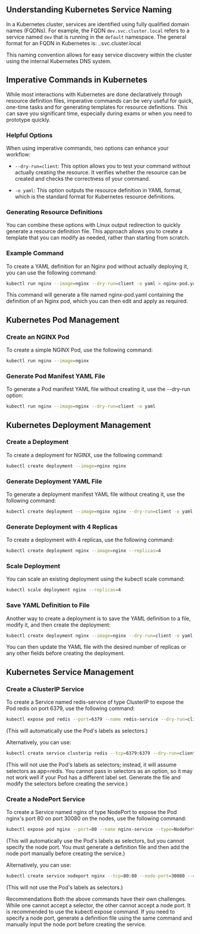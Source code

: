 ## Understanding Kubernetes Service Naming

In a Kubernetes cluster, services are identified using fully qualified domain names (FQDNs). For example, the FQDN `dev.svc.cluster.local` refers to a service named `dev` that is running in the `default` namespace. The general format for an FQDN in Kubernetes is: <service>.<namespace>.svc.cluster.local

This naming convention allows for easy service discovery within the cluster using the internal Kubernetes DNS system.

## Imperative Commands in Kubernetes

While most interactions with Kubernetes are done declaratively through resource definition files, imperative commands can be very useful for quick, one-time tasks and for generating templates for resource definitions. This can save you significant time, especially during exams or when you need to prototype quickly.

### Helpful Options

When using imperative commands, two options can enhance your workflow:

- `--dry-run=client`: This option allows you to test your command without actually creating the resource. It verifies whether the resource can be created and checks the correctness of your command.
  
- `-o yaml`: This option outputs the resource definition in YAML format, which is the standard format for Kubernetes resource definitions.

### Generating Resource Definitions

You can combine these options with Linux output redirection to quickly generate a resource definition file. This approach allows you to create a template that you can modify as needed, rather than starting from scratch.

### Example Command

To create a YAML definition for an Nginx pod without actually deploying it, you can use the following command:

```bash
kubectl run nginx --image=nginx --dry-run=client -o yaml > nginx-pod.yaml
```

This command will generate a file named nginx-pod.yaml containing the definition of an Nginx pod, which you can then edit and apply as required.

## Kubernetes Pod Management

### Create an NGINX Pod

To create a simple NGINX Pod, use the following command:

```bash
kubectl run nginx --image=nginx
```

### Generate Pod Manifest YAML File
To generate a Pod manifest YAML file without creating it, use the --dry-run option:

```bash
kubectl run nginx --image=nginx --dry-run=client -o yaml
```

## Kubernetes Deployment Management

### Create a Deployment

To create a deployment for NGINX, use the following command:

```bash
kubectl create deployment --image=nginx nginx
```

### Generate Deployment YAML File

To generate a deployment manifest YAML file without creating it, use the following command:

```bash
kubectl create deployment --image=nginx nginx --dry-run=client -o yaml
```

### Generate Deployment with 4 Replicas

To create a deployment with 4 replicas, use the following command:

```bash
kubectl create deployment nginx --image=nginx --replicas=4
```

### Scale Deployment

You can scale an existing deployment using the kubectl scale command:

```bash
kubectl scale deployment nginx --replicas=4
```

### Save YAML Definition to File

Another way to create a deployment is to save the YAML definition to a file, modify it, and then create the deployment:

```bash
kubectl create deployment nginx --image=nginx --dry-run=client -o yaml > nginx-deployment.yaml
```

You can then update the YAML file with the desired number of replicas or any other fields before creating the deployment.

## Kubernetes Service Management

### Create a ClusterIP Service

To create a Service named redis-service of type ClusterIP to expose the Pod redis on port 6379, use the following command:

```bash
kubectl expose pod redis --port=6379 --name redis-service --dry-run=client -o yaml
```
(This will automatically use the Pod's labels as selectors.)

Alternatively, you can use:

```bash
kubectl create service clusterip redis --tcp=6379:6379 --dry-run=client -o yaml
```
(This will not use the Pod's labels as selectors; instead, it will assume selectors as app=redis. You cannot pass in selectors as an option, so it may not work well if your Pod has a different label set. Generate the file and modify the selectors before creating the service.)

### Create a NodePort Service

To create a Service named nginx of type NodePort to expose the Pod nginx's port 80 on port 30080 on the nodes, use the following command:

```bash
kubectl expose pod nginx --port=80 --name nginx-service --type=NodePort --dry-run=client -o yaml
```
(This will automatically use the Pod's labels as selectors, but you cannot specify the node port. You must generate a definition file and then add the node port manually before creating the service.)

Alternatively, you can use:

```bash
kubectl create service nodeport nginx --tcp=80:80 --node-port=30080 --dry-run=client -o yaml
```
(This will not use the Pod's labels as selectors.)


Recommendations
Both the above commands have their own challenges. While one cannot accept a selector, the other cannot accept a node port. It is recommended to use the kubectl expose command. If you need to specify a node port, generate a definition file using the same command and manually input the node port before creating the service.
